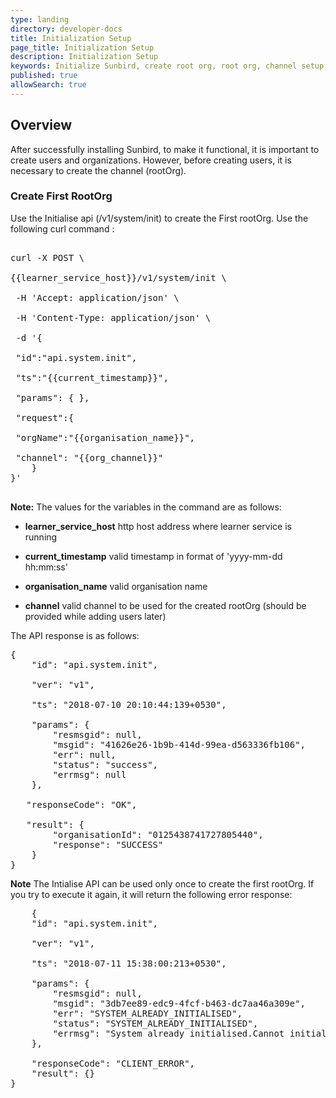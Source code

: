```yaml
---
type: landing
directory: developer-docs
title: Initialization Setup
page_title: Initialization Setup
description: Initialization Setup
keywords: Initialize Sunbird, create root org, root org, channel setup, rootorg, rootOrg
published: true
allowSearch: true
---
```

## Overview
After successfully installing Sunbird, to make it functional, it is important to create users and organizations. However, before creating users, it is necessary to create the channel (rootOrg).

### Create First RootOrg 
Use the Initialise api (/v1/system/init) to create the First rootOrg. Use the following curl command :

<pre>

curl -X POST \

{{learner_service_host}}/v1/system/init \
 
 -H 'Accept: application/json' \
 
 -H 'Content-Type: application/json' \
 
 -d '{
 
 "id":"api.system.init",
 
 "ts":"{{current_timestamp}}",
 
 "params": { },
 
 "request":{
 
 "orgName":"{{organisation_name}}",
 
 "channel": "{{org_channel}}"        
    }       
}'

</pre>

**Note:** The values for the variables in the command are as follows:

- **learner_service_host** http host address where learner service is running

- **current_timestamp** valid timestamp in format of 'yyyy-mm-dd hh:mm:ss' 

- **organisation_name** valid organisation name

- **channel** valid channel to be used for the created rootOrg (should be provided while adding users later)

The API response is as follows:

<pre>
{
    "id": "api.system.init",
    
    "ver": "v1",
    
    "ts": "2018-07-10 20:10:44:139+0530",
    
    "params": {
        "resmsgid": null,
        "msgid": "41626e26-1b9b-414d-99ea-d563336fb106",
        "err": null,
        "status": "success",
        "errmsg": null
    },
    
   "responseCode": "OK",
   
   "result": {
        "organisationId": "0125438741727805440",
        "response": "SUCCESS"
    }
}
</pre>

**Note** The Intialise API can be used only once to create the first rootOrg. If you try to execute it again, it will return the following error response:

<pre>
    {
    "id": "api.system.init",
    
    "ver": "v1",
    
    "ts": "2018-07-11 15:38:00:213+0530",
    
    "params": {
        "resmsgid": null,
        "msgid": "3db7ee89-edc9-4fcf-b463-dc7aa46a309e",
        "err": "SYSTEM_ALREADY_INITIALISED",
        "status": "SYSTEM_ALREADY_INITIALISED",
        "errmsg": "System already initialised.Cannot initialise again."
    },
    
    "responseCode": "CLIENT_ERROR",
    "result": {}
}

<pre>







